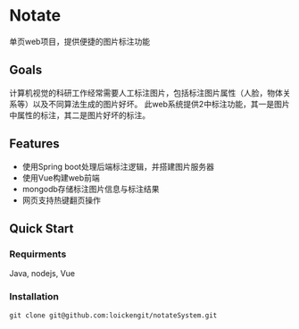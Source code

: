 # Notate
单页web项目，提供便捷的图片标注功能


## Goals
计算机视觉的科研工作经常需要人工标注图片，包括标注图片属性（人脸，物体关系等）以及不同算法生成的图片好坏。
此web系统提供2中标注功能，其一是图片中属性的标注，其二是图片好坏的标注。

## Features
- 使用Spring boot处理后端标注逻辑，并搭建图片服务器
- 使用Vue构建web前端
- mongodb存储标注图片信息与标注结果
- 网页支持热键翻页操作

## Quick Start
### Requirments
Java, nodejs, Vue
### Installation
```
git clone git@github.com:loickengit/notateSystem.git
```
